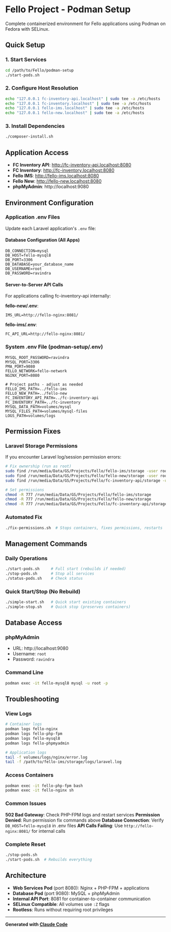 # Fello Project - Podman Setup

Complete containerized environment for Fello applications using Podman on Fedora with SELinux.

## Quick Setup

### 1. Start Services
```bash
cd /path/to/Fello/podman-setup
./start-pods.sh
```

### 2. Configure Host Resolution
```bash
echo "127.0.0.1 fc-inventory-api.localhost" | sudo tee -a /etc/hosts
echo "127.0.0.1 fc-inventory.localhost" | sudo tee -a /etc/hosts
echo "127.0.0.1 fello-ims.localhost" | sudo tee -a /etc/hosts
echo "127.0.0.1 fello-new.localhost" | sudo tee -a /etc/hosts
```

### 3. Install Dependencies
```bash
./composer-install.sh
```

## Application Access

- **FC Inventory API**: http://fc-inventory-api.localhost:8080
- **FC Inventory**: http://fc-inventory.localhost:8080  
- **Fello IMS**: http://fello-ims.localhost:8080
- **Fello New**: http://fello-new.localhost:8080
- **phpMyAdmin**: http://localhost:9080

## Environment Configuration

### Application .env Files

Update each Laravel application's `.env` file:

#### Database Configuration (All Apps)
```env
DB_CONNECTION=mysql
DB_HOST=fello-mysql8
DB_PORT=3306
DB_DATABASE=your_database_name
DB_USERNAME=root
DB_PASSWORD=ravindra
```

#### Server-to-Server API Calls
For applications calling fc-inventory-api internally:

**fello-new/.env**:
```env
IMS_URL=http://fello-nginx:8081/
```

**fello-ims/.env**:
```env
FC_API_URL=http://fello-nginx:8081/
```

### System .env File (podman-setup/.env)
```env
MYSQL_ROOT_PASSWORD=ravindra
MYSQL_PORT=3306
PMA_PORT=9080
FELLO_NETWORK=fello-network
NGINX_PORT=8080

# Project paths - adjust as needed
FELLO_IMS_PATH=../fello-ims
FELLO_NEW_PATH=../fello-new
FC_INVENTORY_API_PATH=../fc-inventory-api
FC_INVENTORY_PATH=../fc-inventory
MYSQL_DATA_PATH=volumes/mysql
MYSQL_FILES_PATH=volumes/mysql-files
LOGS_PATH=volumes/logs
```

## Permission Fixes

### Laravel Storage Permissions
If you encounter Laravel log/session permission errors:

```bash
# Fix ownership (run as root)
sudo find /run/media/Data/GS/Projects/Fello/fello-ims/storage -user root -exec chown ravindra-gs:ravindra-gs {} \;
sudo find /run/media/Data/GS/Projects/Fello/fello-new/storage -user root -exec chown ravindra-gs:ravindra-gs {} \;
sudo find /run/media/Data/GS/Projects/Fello/fc-inventory-api/storage -user root -exec chown ravindra-gs:ravindra-gs {} \;

# Set permissions
chmod -R 777 /run/media/Data/GS/Projects/Fello/fello-ims/storage
chmod -R 777 /run/media/Data/GS/Projects/Fello/fello-new/storage
chmod -R 777 /run/media/Data/GS/Projects/Fello/fc-inventory-api/storage
```

### Automated Fix
```bash
./fix-permissions.sh  # Stops containers, fixes permissions, restarts
```

## Management Commands

### Daily Operations
```bash
./start-pods.sh     # Full start (rebuilds if needed)
./stop-pods.sh      # Stop all services
./status-pods.sh    # Check status
```

### Quick Start/Stop (No Rebuild)
```bash
./simple-start.sh   # Quick start existing containers
./simple-stop.sh    # Quick stop (preserves containers)
```

## Database Access

### phpMyAdmin
- URL: http://localhost:9080
- Username: `root`
- Password: `ravindra`

### Command Line
```bash
podman exec -it fello-mysql8 mysql -u root -p
```

## Troubleshooting

### View Logs
```bash
# Container logs
podman logs fello-nginx
podman logs fello-php-fpm
podman logs fello-mysql8
podman logs fello-phpmyadmin

# Application logs  
tail -f volumes/logs/nginx/error.log
tail -f /path/to/fello-ims/storage/logs/laravel.log
```

### Access Containers
```bash
podman exec -it fello-php-fpm bash
podman exec -it fello-nginx sh
```

### Common Issues

**502 Bad Gateway**: Check PHP-FPM logs and restart services
**Permission Denied**: Run permission fix commands above
**Database Connection**: Verify `DB_HOST=fello-mysql8` in .env files
**API Calls Failing**: Use `http://fello-nginx:8081/` for internal calls

### Complete Reset
```bash
./stop-pods.sh
./start-pods.sh  # Rebuilds everything
```

## Architecture

- **Web Services Pod** (port 8080): Nginx + PHP-FPM + applications
- **Database Pod** (port 9080): MySQL + phpMyAdmin
- **Internal API Port**: 8081 for container-to-container communication
- **SELinux Compatible**: All volumes use `:Z` flags
- **Rootless**: Runs without requiring root privileges

---

**Generated with [Claude Code](https://claude.ai/code)**